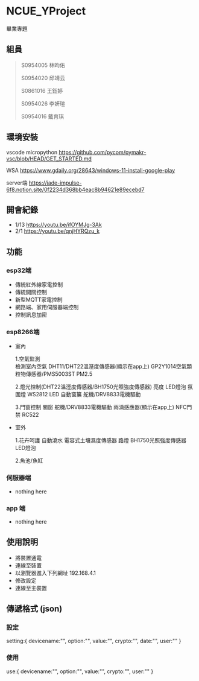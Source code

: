 # NCUE_YProject

畢業專題

## 組員

> S0954005 林昀佑
>
> S0954020 邱靖云
>
> S0861016 王鈺婷
>
> S0954026 李妍瑄
>
> S0954016 戴育琪

## 環境安裝

vscode micropython <https://github.com/pycom/pymakr-vsc/blob/HEAD/GET_STARTED.md>

WSA <https://www.gdaily.org/28643/windows-11-install-google-play>

server端 <https://jade-impulse-6f8.notion.site/0f2234d368bb4eac8b94621e89ecebd7>

## 開會紀錄

* 1/13 <https://youtu.be/ifOYMJg-3Ak>
* 2/1 <https://youtu.be/qnjHYRQzu_k>

## 功能

### esp32端

* 傳統紅外線家電控制
* 傳統開關控制
* 新型MQTT家電控制
* 網路端、家用伺服器端控制
* 控制訊息加密

### esp8266端

* 室內

    1.空氣監測  
        檢測室內空氣
            DHT11/DHT22溫溼度傳感器(顯示在app上)
            GP2Y1014空氣顆粒物傳感器/PMS5003ST PM2.5

    2.燈光控制(DHT22溫溼度傳感器/BH1750光照強度傳感器)
        亮度
            LED燈泡
        氛圍燈
            WS2812 LED
        自動窗簾
            舵機/DRV8833電機驅動

    3.門窗控制
        關窗
            舵機/DRV8833電機驅動
            雨滴感應器(顯示在app上)
        NFC門禁
            RC522

* 室外

    1.花卉呵護
        自動澆水
            電容式土壤濕度傳感器
        路燈
            BH1750光照強度傳感器
            LED燈泡

    2.魚池/魚缸

### 伺服器端

* nothing here

### app 端

* nothing here

## 使用說明

* 將裝置通電
* 連線至裝置
* 以瀏覽器進入下列網址 192.168.4.1
* 修改設定
* 連線至主裝置

## 傳遞格式 (json)

### 設定

setting:{
    devicename:"",
    option:"",
    value:"",
    crypto:"",
    date:"",
    user:""
}

### 使用

use:{
    devicename:"",
    option:"",
    value:"",
    crypto:"",
    user:""
}
